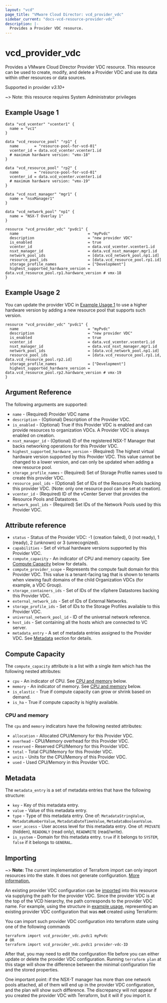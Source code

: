 ```yaml
---
layout: "vcd"
page_title: "VMware Cloud Director: vcd_provider_vdc"
sidebar_current: "docs-vcd-resource-provider-vdc"
description: |-
  Provides a Provider VDC resource.
---
```


# vcd\_provider\_vdc

Provides a VMware Cloud Director Provider VDC resource. This resource can be used to create, modify, and delete a Provider VDC and use its 
data within other resources or data sources.

Supported in provider *v3.10+*

~> Note: this resource requires System Administrator privileges

## Example Usage 1

```hcl
data "vcd_vcenter" "vcenter1" {
  name = "vc1"
}

data "vcd_resource_pool" "rp1" {
  name       = "resource-pool-for-vcd-01"
  vcenter_id = data.vcd_vcenter.vcenter1.id
  # maximum hardware version: "vmx-18"
}

data "vcd_resource_pool" "rp2" {
  name       = "resource-pool-for-vcd-01"
  vcenter_id = data.vcd_vcenter.vcenter1.id
  # maximum hardware version: "vmx-19"
}

data "vcd_nsxt_manager" "mgr1" {
  name = "nsxManager1"
}

data "vcd_network_pool" "np1" {
  name = "NSX-T Overlay 1"
}

resource "vcd_provider_vdc" "pvdc1" {
  name                               = "myPvdc"
  description                        = "new provider VDC"
  is_enabled                         = true
  vcenter_id                         = data.vcd_vcenter.vcenter1.id
  nsxt_manager_id                    = data.vcd_nsxt_manager.mgr1.id
  network_pool_ids                   = [data.vcd_network_pool.np1.id]
  resource_pool_ids                  = [data.vcd_resource_pool.rp1.id]
  storage_profile_names              = ["Development"]
  highest_supported_hardware_version = data.vcd_resource_pool.rp1.hardware_version # vmx-18
}
```

## Example Usage 2

You can update the provider VDC in [Example Usage 1](#example-usage-1) to use a higher hardware version by adding a new
resource pool that supports such version.

```hcl
resource "vcd_provider_vdc" "pvdc1" {
  name                               = "myPvdc"
  description                        = "new provider VDC"
  is_enabled                         = true
  vcenter_id                         = data.vcd_vcenter.vcenter1.id
  nsxt_manager_id                    = data.vcd_nsxt_manager.mgr1.id
  network_pool_ids                   = [data.vcd_network_pool.np1.id]
  resource_pool_ids                  = [data.vcd_resource_pool.rp1.id, data.vcd_resource_pool.rp2.id]
  storage_profile_names              = ["Development"]
  highest_supported_hardware_version = data.vcd_resource_pool.rp2.hardware_version # vmx-19
}
```

## Argument Reference

The following arguments are supported:
 
* `name` - (Required) Provider VDC name
* `description` - (Optional) Description of the Provider VDC.
* `is_enabled` - (Optional) True if this Provider VDC is enabled and can provide resources to organization VDCs. A Provider VDC is always enabled on creation.
* `nsxt_manager_id` - (Optional) ID of the registered NSX-T Manager that backs networking operations for this Provider VDC.
* `highest_supported_hardware_version` - (Required) The highest virtual hardware version supported by this Provider VDC. This value cannot be changed to a lower version, and can only be updated when adding a new resource pool.
* `storage_profile_names` - (Required) Set of Storage Profile names used to create this provider VDC.
* `resource_pool_ids` - (Optional) Set of IDs of the Resource Pools backing this provider VDC. (Note: only one resource pool can be set at creation).
* `vcenter_id` - (Required) ID of the vCenter Server that provides the Resource Pools and Datastores.
* `network_pool_ids` - (Required) Set IDs of the Network Pools used by this Provider VDC.

## Attribute reference

* `status` - Status of the Provider VDC: -1 (creation failed), 0 (not ready), 1 (ready), 2 (unknown) or 3 (unrecognized).
* `capabilities` - Set of virtual hardware versions supported by this Provider VDC.
* `compute_capacity` - An indicator of CPU and memory capacity. See [Compute Capacity](#compute-capacity) below for details.
* `compute_provider_scope` - Represents the compute fault domain for this Provider VDC. This value is a tenant-facing tag that is shown to tenants when viewing fault domains of the child Organization VDCs (for example, a VDC Group).
* `storage_containers_ids` - Set of IDs of the vSphere Datastores backing this Provider VDC.
* `external_network_ids` - Set of IDs of External Networks.
* `storage_profile_ids` - Set of IDs to the Storage Profiles available to this Provider VDC.
* `universal_network_pool_id` - ID of the universal network reference.
* `host_ids` - Set containing all the hosts which are connected to VC server.
* `metadata_entry` - A set of metadata entries assigned to the Provider VDC. See [Metadata](#metadata) section for details.

<a id="compute-capacity"></a>
## Compute Capacity

The `compute_capacity` attribute is a list with a single item which has the following nested attributes:

* `cpu` - An indicator of CPU. See [CPU and memory](#cpu-and-memory) below.
* `memory` - An indicator of memory. See [CPU and memory](#cpu-and-memory) below.
* `is_elastic` -  True if compute capacity can grow or shrink based on demand.
* `is_ha` - True if compute capacity is highly available.

<a id="cpu-and-memory"></a>
### CPU and memory

The `cpu` and `memory` indicators have the following nested attributes:

* `allocation` - Allocated CPU/Memory for this Provider VDC.
* `overhead` - CPU/Memory overhead for this Provider VDC.
* `reserved` - Reserved CPU/Memory for this Provider VDC.
* `total` - Total CPU/Memory for this Provider VDC.
* `units` - Units for the CPU/Memory of this Provider VDC.
* `used` - Used CPU/Memory in this Provider VDC.

<a id="metadata"></a>
## Metadata

The `metadata_entry` is a set of metadata entries that have the following structure:

* `key` - Key of this metadata entry.
* `value` - Value of this metadata entry.
* `type` - Type of this metadata entry. One of: `MetadataStringValue`, `MetadataNumberValue`, `MetadataDateTimeValue`, `MetadataBooleanValue`.
* `user_access` - User access level for this metadata entry. One of: `PRIVATE` (hidden), `READONLY` (read only), `READWRITE` (read/write).
* `is_system` - Domain for this metadata entry. `true` if it belongs to `SYSTEM`, `false` if it belongs to `GENERAL`.

## Importing

~> **Note:** The current implementation of Terraform import can only import resources into the state. It does not generate
configuration. [More information.][docs-import]

An existing provider VDC configuration can be [imported][docs-import] into this resource via supplying the path for the provider VDC.
Since the provider VDC is at the top of the VCD hierarchy, the path corresponds to the provider VDC name.
For example, using the structure in [example usage](#example-usage-1), representing an existing provider VDC configuration
that was **not** created using Terraform:

You can import such provider VDC configuration into terraform state using one of the following commands

```
terraform import vcd_provider_vdc.pvdc1 myPvdc
# OR
terraform import vcd_provider_vdc.pvdc1 provider-vdc-ID
```

After that, you may need to edit the configuration file before you can either update or delete the provider VDC configuration.
Running `terraform plan` at this stage will show the difference between the minimal configuration file and the stored properties.

One important point: if the NSX-T manager has more than one network pools attached, all of them will end up in the provider VDC
configuration, and the plan will show such difference. The discrepancy will not appear if you created the provider VDC
with Terraform, but it will if you import it.

[docs-import]:https://www.terraform.io/docs/import/
